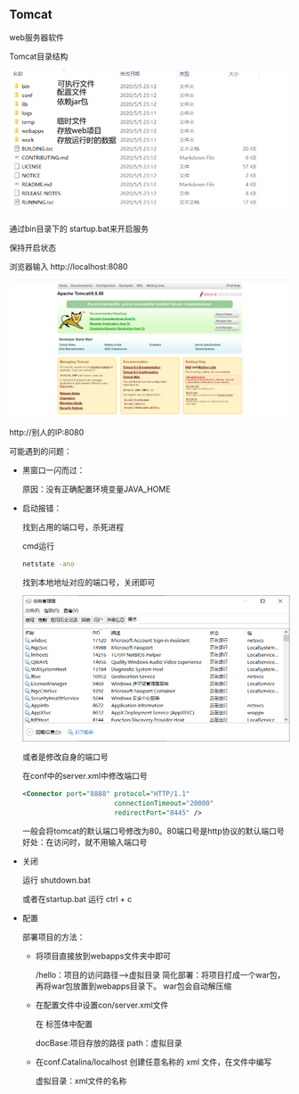 ## Tomcat

web服务器软件

Tomcat目录结构

![image-20200530095501557](img/image-20200530095501557.png)

通过bin目录下的 startup.bat来开启服务

保持开启状态

浏览器输入 http://localhost:8080

![image-20200530101709252](img/image-20200530101709252.png)

http://别人的IP:8080

可能遇到的问题：

*   黑窗口一闪而过：

    原因：没有正确配置环境变量JAVA_HOME

*   启动报错：

    找到占用的端口号，杀死进程

    cmd运行

    ```cmd
    netstate -ano
    ```

    找到本地地址对应的端口号，关闭即可

    ![image-20200530102406872](img/image-20200530102406872.png)

    

    或者是修改自身的端口号

    在conf中的server.xml中修改端口号

    ```xml
    <Connector port="8888" protocol="HTTP/1.1"
    		               connectionTimeout="20000"
    		               redirectPort="8445" />
    ```

    一般会将tomcat的默认端口号修改为80。80端口号是http协议的默认端口号
    好处：在访问时，就不用输入端口号

*   关闭

    运行 shutdown.bat

    或者在startup.bat   运行 ctrl + c

*   配置

    部署项目的方法：

    *   将项目直接放到webapps文件夹中即可

        /hello：项目的访问路径-->虚拟目录
        简化部署：将项目打成一个war包，再将war包放置到webapps目录下。
        war包会自动解压缩

    *   在配置文件中设置con/server.xml文件

        在<Host> 标签体中配置

        <Context docBase="D:\hello" path="/hehe" />
        docBase:项目存放的路径
        path：虚拟目录

    * 在conf.Catalina/localhost 创建任意名称的 xml 文件，在文件中编写

        <Context docBase="D:\hello" />

        虚拟目录：xml文件的名称
